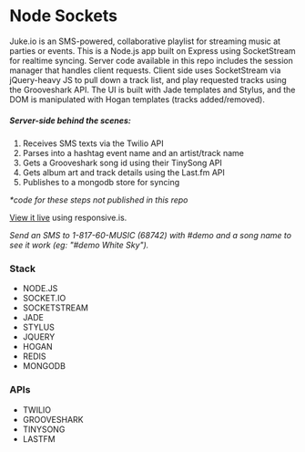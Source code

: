 Node Sockets
============

Juke.io is an SMS-powered, collaborative playlist for streaming music at parties or events. This is a Node.js app built on Express using SocketStream for realtime syncing. Server code available in this repo includes the session manager that handles client requests. Client side uses SocketStream via jQuery-heavy JS to pull down a track list, and play requested tracks using the Grooveshark API. The UI is built with Jade templates and Stylus, and the DOM is manipulated with Hogan templates (tracks added/removed). 

##### Server-side behind the scenes:

1. Receives SMS texts via the Twilio API
2. Parses into a hashtag event name and an artist/track name
3. Gets a Grooveshark song id using their TinySong API
4. Gets album art and track details using the Last.fm API
5. Publishes to a mongodb store for syncing

_*code for these steps not published in this repo_ 

[View it live](http://responsive.is/juke.io) using responsive.is.

_Send an SMS to 1-817-60-MUSIC (68742) with \#demo and a song name to see it work (eg: "#demo White Sky")._

### Stack
* NODE.JS
* SOCKET.IO
* SOCKETSTREAM
* JADE
* STYLUS
* JQUERY
* HOGAN
* REDIS
* MONGODB

### APIs
* TWILIO
* GROOVESHARK
* TINYSONG
* LASTFM
